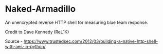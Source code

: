 # Naked-Armadillo
An unencrypted reverse HTTP shell for measuring blue team response.

Credit to Dave Kennedy (ReL1K)

Source - https://www.trustedsec.com/2012/03/building-a-native-http-shell-with-aes-in-python/

